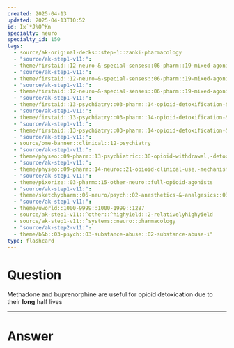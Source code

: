 ```yaml
---
created: 2025-04-13
updated: 2025-04-13T10:52
id: Ix`*J%O^Kn
specialty: neuro
specialty_id: 150
tags:
  - source/ak-original-decks::step-1::zanki-pharmacology
  - "source/ak-step1-v11:": 
  - theme/firstaid::12-neuro-&-special-senses::06-pharm::19-mixed-agonist-&-antagonist-opioid-analgesics
  - "source/ak-step1-v11:": 
  - theme/firstaid::12-neuro-&-special-senses::06-pharm::19-mixed-agonist-&-antagonist-opioid-analgesics::buprenorphine
  - "source/ak-step1-v11:": 
  - theme/firstaid::12-neuro-&-special-senses::06-pharm::19-mixed-agonist-&-antagonist-opioid-analgesics::methadone
  - "source/ak-step1-v11:": 
  - theme/firstaid::13-psychiatry::03-pharm::14-opioid-detoxification-&-relapse-prevention
  - "source/ak-step1-v11:": 
  - theme/firstaid::13-psychiatry::03-pharm::14-opioid-detoxification-&-relapse-prevention::buprenorphine
  - "source/ak-step1-v11:": 
  - theme/firstaid::13-psychiatry::03-pharm::14-opioid-detoxification-&-relapse-prevention::methadone
  - "source/ak-step1-v11:": 
  - source/ome-banner::clinical::12-psychiatry
  - "source/ak-step1-v11:": 
  - theme/physeo::09-pharm::13-psychiatric::30-opioid-withdrawal,-detoxification-and-relapse-prevention
  - "source/ak-step1-v11:": 
  - theme/physeo::09-pharm::14-neuro::21-opioid-clinical-use,-mechanism-and-overdose
  - "source/ak-step1-v11:": 
  - theme/pixorize::03-pharm::15-other-neuro::full-opioid-agonists
  - "source/ak-step1-v11:": 
  - theme/sketchypharm::06-neuro/psych::02-anesthetics-&-analgesics::03-opiates,-naloxone,-naltrexone
  - "source/ak-step1-v11:": 
  - theme/uworld::1000-9999::1000-1999::1287
  - source/ak-step1-v11::^other::^highyield::2-relativelyhighyield
  - source/ak-step1-v11::^systems::neuro::pharmacology
  - "source/ak-step2-v11:": 
  - theme/b&b::03-psych::03-substance-abuse::02-substance-abuse-i"
type: flashcard
---
```


# Question
Methadone and buprenorphine are useful for opioid detoxication due to their **long** half lives

---

# Answer
